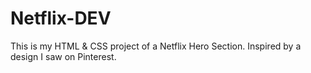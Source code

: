 # Netflix-DEV
This is my HTML &amp; CSS project of a Netflix Hero Section. Inspired by a design I saw on Pinterest.
